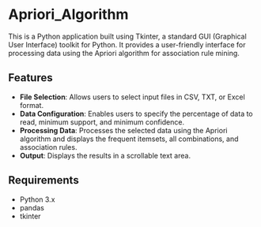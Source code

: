 # Apriori_Algorithm



This is a Python application built using Tkinter, a standard GUI (Graphical User Interface) toolkit for Python. It provides a user-friendly interface for processing data using the Apriori algorithm for association rule mining.

## Features

- **File Selection**: Allows users to select input files in CSV, TXT, or Excel format.
- **Data Configuration**: Enables users to specify the percentage of data to read, minimum support, and minimum confidence.
- **Processing Data**: Processes the selected data using the Apriori algorithm and displays the frequent itemsets, all combinations, and association rules.
- **Output**: Displays the results in a scrollable text area.

## Requirements

- Python 3.x
- pandas
- tkinter
